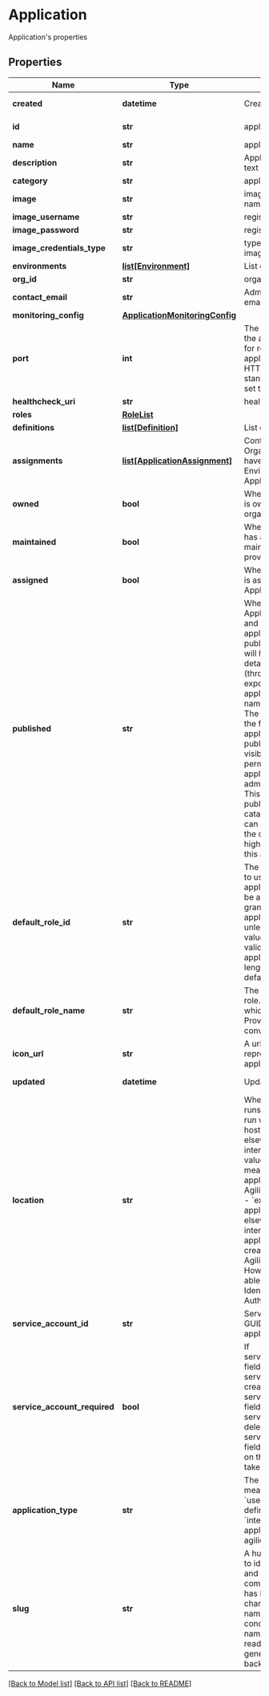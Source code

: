 # Application

Application's properties
## Properties
Name | Type | Description | Notes
------------ | ------------- | ------------- | -------------
**created** | **datetime** | Creation time | [optional] [readonly] 
**id** | **str** | application service id | [optional] [readonly] 
**name** | **str** | application name | 
**description** | **str** | Application description text | [optional] 
**category** | **str** | application category | 
**image** | **str** | image registry path and name | [optional] 
**image_username** | **str** | registry username | [optional] 
**image_password** | **str** | registry password | [optional] 
**image_credentials_type** | **str** | type of credentials for image | [optional] 
**environments** | [**list[Environment]**](Environment.md) | List of environments | [optional] 
**org_id** | **str** | organisation id | 
**contact_email** | **str** | Administrator contact email | [optional] 
**monitoring_config** | [**ApplicationMonitoringConfig**](ApplicationMonitoringConfig.md) |  | [optional] 
**port** | **int** | The transport layer port the application listens on for requests. E.g. if the application listens for HTTP requests on the standard port, port 80, set this to 80.  | [optional] 
**healthcheck_uri** | **str** | health check URI | [optional] 
**roles** | [**RoleList**](RoleList.md) |  | [optional] 
**definitions** | [**list[Definition]**](Definition.md) | List of definitions | [optional] 
**assignments** | [**list[ApplicationAssignment]**](ApplicationAssignment.md) | Controls the Organisations which have access to Environments of this Application.  | [optional] 
**owned** | **bool** | Whether this Application is owned by the provided organisation.  | [optional] 
**maintained** | **bool** | Whether this Application has an Environment maintained by the provided organisation.  | [optional] 
**assigned** | **bool** | Whether an Environment is assigned to this Application.  | [optional] 
**published** | **str** | Whether or not this Application is published, and if so, how. An application that has been published somewhere will have high level details about it visible (through apis intended to expose published applications), such as its name and description. The enum values mean the following:  - no: This application is not published. It will only be visibile to users with       permission to access the application, or to administrators.  - public: This application is published to the public catalogue. Any user who       can request access to the organisation will see high level details about this       application.  | [optional] [default to 'no']
**default_role_id** | **str** | The id of the default role to use for this application. This role will be assigned to users granted access to this application by default, unless overridden. This value must point to a valid Role for this application. A string of length 0 will clear out the default role. | [optional] 
**default_role_name** | **str** | The name of the default role. Does not change which role is used. Provided for convenience.  | [optional] [readonly] 
**icon_url** | **str** | A url pointing to an icon representing this application.  | [optional] 
**updated** | **datetime** | Update time | [optional] [readonly] 
**location** | **str** | Where the application runs. Applications can run within an Agilicus hosting platform, or elsewhere on the internet. The possible values have the following meanings:   - &#x60;hosted&#x60;: the application runs on the Agilicus hosting platform.   - &#x60;external&#x60;: the application runs elsewhere on the internet. External applications     will not create instances in the Agilicus hosting platform. However, they will     be able to use Agilicus for Identity and Authentication.  | [optional] 
**service_account_id** | **str** | Service account user GUID used to deploy the application | [optional] [readonly] 
**service_account_required** | **bool** | If service_account_enabled field is set to true, a service account will be created. If service_account_enabled field is set to false, the service account will be deleted. If the service_account_enabled field is not set no action on the service account is taken.  | [optional] 
**application_type** | **str** | The type of application meanings:   - &#x60;user_defined&#x60;: A user defined application.   - &#x60;internal&#x60;: An internal application used by agilicus services.  | [optional] [default to 'user_defined']
**slug** | **str** | A human readable slug to identify a resource and that is rfc1035 label compliant. The length has been restricted to 20 characters such that this name can be concatenated with other names or slugs. A slug is readOnly as it is generated by the backend resource.  | [optional] 

[[Back to Model list]](../README.md#documentation-for-models) [[Back to API list]](../README.md#documentation-for-api-endpoints) [[Back to README]](../README.md)



